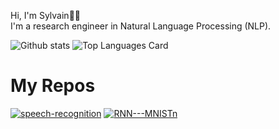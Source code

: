 Hi, I'm Sylvain👋😍 <br/>
I'm a research engineer in Natural Language Processing (NLP).

<!-- <img align="left" alt="Shinichi Okada | Twitter" width="600px" src="https://www.ucl.ac.uk/iccs/sites/iccs/files/styles/large_image/public/climate-ml.png?itok=Y53ozZU0"/> -->

![Github stats](https://github-readme-stats-git-masterrstaa-rickstaa.vercel.app/api?username=SylvainVerdy&theme=highcontrast&show_icons=true&count_private=true)
![Top Languages Card](https://github-readme-stats-git-masterrstaa-rickstaa.vercel.app/api/top-langs/?username=SylvainVerdy&layout=compact)


# My Repos
[![speech-recognition](https://github-readme-stats-git-masterrstaa-rickstaa.vercel.app/api/pin/?username=SylvainVerdy&repo=speech-recognition&show_owner=true)](https://github.com/SylvainVerdy/speech-recognition)
[![RNN---MNISTn](https://github-readme-stats-git-masterrstaa-rickstaa.vercel.app/api/pin/?username=SylvainVerdy&repo=RNN---MNIST&show_owner=true)](https://github.com/SylvainVerdy/RNN---MNIST)
